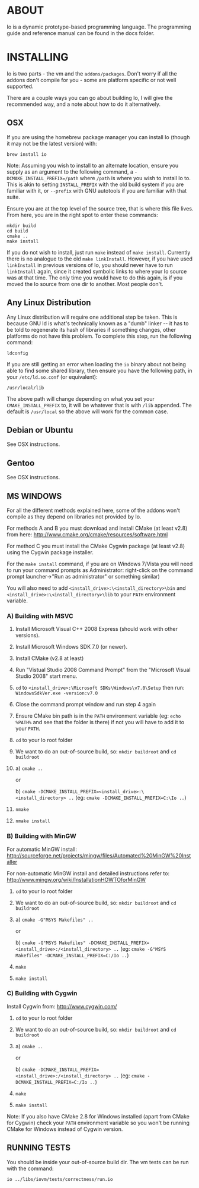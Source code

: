 
ABOUT
=====

Io is a dynamic prototype-based programming language. 
The programming guide and reference manual can be found in the docs folder.

INSTALLING
==========

Io is two parts - the vm and the `addons/packages`. Don't worry if all the addons don't compile for you - some are platform specific or not well supported.

There are a couple ways you can go about building Io, I will give the recommended way, and a note about how to do it alternatively.

OSX
---

If you are using the homebrew package manager you can install Io (though it may not be the latest version) with:

	brew install io

Note: Assuming you wish to install to an alternate location, ensure you supply as an argument to the following command, a `-DCMAKE_INSTALL_PREFIX=/path` where `/path` is where you wish to install Io to. This is akin to setting `INSTALL_PREFIX` with the old build system if you are familiar with it, or `--prefix` with GNU autotools if you are familiar with that suite.

Ensure you are at the top level of the source tree, that is where this file lives. From here, you are in the right spot to enter these commands:

	mkdir build
	cd build
	cmake ..
	make install

If you do not wish to install, just run `make` instead of `make install`. Currently there is no analogue to the old `make linkInstall`. However, if you have used `linkInstall` in previous versions of Io, you should never have to run `linkInstall` again, since it created symbolic links to where your Io source was at that time. The only time you would have to do this again, is if you moved the Io source from one dir to another. Most people don't.

Any Linux Distribution
----------------------

Any Linux distribution will require one additional step be taken. This is because GNU ld is what's technically known as a "dumb" linker -- it has to be told to regenerate its hash of libraries if something changes, other platforms do not have this problem. To complete this step, run the following command:

	ldconfig

If you are still getting an error when loading the `io` binary about not being able to find some shared library, then ensure you have the following path, in your `/etc/ld.so.conf` (or equivalent):

	/usr/local/lib

The above path will change depending on what you set your `CMAKE_INSTALL_PREFIX` to, it will be whatever that is with `/lib` appended. The default is `/usr/local` so the above will work for the common case.

Debian or Ubuntu
----------------

See OSX instructions.

Gentoo
------

See OSX instructions.

MS WINDOWS
----------

For all the different methods explained here, some of the addons won't compile as they depend on libraries not provided by Io.

For methods A and B you must download and install CMake (at least v2.8) from here: <http://www.cmake.org/cmake/resources/software.html>

For method C you must install the CMake Cygwin package (at least v2.8) using the Cygwin package installer.

For the `make install` command, if you are on Windows 7/Vista you will need to run your command prompts as Administrator: right-click on the command prompt launcher->"Run as administrator" or something similar)

You will also need to add `<install_drive>:\<install_directory>\bin` and `<install_drive>:\<install_directory>\lib` to your `PATH` environment variable.

### A) Building with MSVC

1. Install Microsoft Visual C++ 2008 Express (should work with other versions).
2. Install Microsoft Windows SDK 7.0 (or newer).
3. Install CMake (v2.8 at least)
4. Run "Vistual Studio 2008 Command Prompt" from the "Microsoft Visual Studio 2008" start menu.
5. `cd` to `<install_drive>:\Microsoft SDKs\Windows\v7.0\Setup` then run: `WindowsSdkVer.exe -version:v7.0`
6. Close the command prompt window and run step 4 again
7. Ensure CMake bin path is in the `PATH` environment variable (eg: `echo %PATH%` and see that the folder is there) if not you will have to add it to your `PATH`.
8. `cd` to your Io root folder
9. We want to do an out-of-source build, so: `mkdir buildroot` and `cd buildroot`
10. a) `cmake ..`
	
	or
	
	b) `cmake -DCMAKE_INSTALL_PREFIX=<install_drive>:\<install_directory> ..` (eg: `cmake -DCMAKE_INSTALL_PREFIX=C:\Io ..`)
11. `nmake`
12. `nmake install`


### B) Building with MinGW

For automatic MinGW install: <http://sourceforge.net/projects/mingw/files/Automated%20MinGW%20Installer>

For non-automatic MinGW install and detailed instructions refer to: <http://www.mingw.org/wiki/InstallationHOWTOforMinGW>

1. `cd` to your Io root folder
2. We want to do an out-of-source build, so: `mkdir buildroot` and `cd buildroot`
3. a) `cmake -G"MSYS Makefiles" ..`
	
	or
	
	b) `cmake -G"MSYS Makefiles" -DCMAKE_INSTALL_PREFIX=<install_drive>:/<install_directory> ..` (eg: `cmake -G"MSYS Makefiles" -DCMAKE_INSTALL_PREFIX=C:/Io ..`)
4. `make`
5. `make install`


### C) Building with Cygwin

Install Cygwin from: <http://www.cygwin.com/>

1. `cd` to your Io root folder
2. We want to do an out-of-source build, so: `mkdir buildroot` and `cd buildroot`
3. a) `cmake ..`
	
	or
	
	b) `cmake -DCMAKE_INSTALL_PREFIX=<install_drive>:/<install_directory> ..` (eg: `cmake -DCMAKE_INSTALL_PREFIX=C:/Io ..`)
4. `make`
5. `make install`

Note: If you also have CMake 2.8 for Windows installed (apart from CMake for Cygwin) check your `PATH` environment variable so you won't be running CMake for Windows instead of Cygwin version.


RUNNING TESTS
-------------

You should be inside your out-of-source build dir. The vm tests can be run with the command:

	io ../libs/iovm/tests/correctness/run.io
